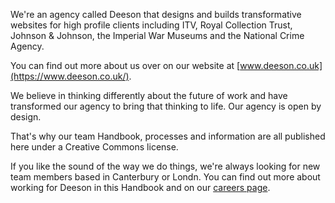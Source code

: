 We're an agency called Deeson that designs and builds transformative websites for high profile clients including ITV, Royal Collection Trust, Johnson & Johnson, the Imperial War Museums and the National Crime Agency.

You can find out more about us over on our website at [www.deeson.co.uk](https://www.deeson.co.uk/).

We believe in thinking differently about the future of work and have transformed our agency to bring that thinking to life. Our agency is open by design. 

That's why our team Handbook, processes and information are all published here under a Creative Commons license.

If you like the sound of the way we do things, we're always looking for new team members based in Canterbury or Londn. You can find out more about working for Deeson in this Handbook and on our [careers page](https://www.deeson.co.uk/careers). 
